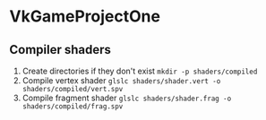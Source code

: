 # VkGameProjectOne

## Compiler shaders

1. Create directories if they don't exist
   ```mkdir -p shaders/compiled```
2. Compile vertex shader
   ```glslc shaders/shader.vert -o shaders/compiled/vert.spv```
3. Compile fragment shader
   ```glslc shaders/shader.frag -o shaders/compiled/frag.spv```
